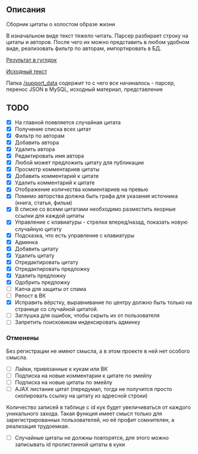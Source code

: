 ## Описания
Сборник цитаты о холостом образе жизни

В изначальном виде текст тяжело читать. Парсер разбирает строку на цитаты и авторов. После чего их можно представить в любом удобном виде, реализовать фильтр по авторам, импортировать в БД.

[Результат в гуглдок](https://docs.google.com/document/d/1kA-yRMTNnxF_-qa04zlY7m_Xd2C0gMlArkii-fHlEDw/edit?usp=sharing)

[Исходный текст](/support_data/doc/quotes.txt)

Папка [/support_data](/support_data) содержит то с чего все начиналось - парсер, перенос JSON в MySQL, исходный материал, представление

## TODO
- [x] На главной появляется случайная цитата
- [x] Получение списка всех цитат
- [x] Фильтр по авторам 
- [x] Добавить автора
- [x] Удалить автора
- [x] Редактировать имя автора
- [x] Любой может предложить цитату для публикации
- [x] Просмотр комментариев цитаты
- [x] Добавить комментарий к цитате
- [x] Удалить комментарий к цитате
- [x] Отображение количества комментариев на превью
- [x] Помимо авторства должна быть графа для указания источника (книга, статья, фильм)
- [x] В списке со всеми цитатами необходимо разместить якорные ссылки для каждой цитаты
- [x] Управление с клавиатуры - стрелки вперед/назад, показать новую случайную цитату
- [x] Подсказка, что есть управление с клавиатуры
- [x] Админка
- [x] Добавить цитату
- [x] Удалить цитату
- [x] Отредактировать цитату
- [x] Отредактировать предложку
- [x] Удалить предложку
- [x] Одобрить предложку
- [ ] Капча для защиты от спама
- [ ] Репост в ВК
- [x] Исправить вёрстку, выравнивание по центру должно быть только на странице со случайной цитатой.
- [ ] Заглушка для ошибок, чтобы скрыть их от пользователя
- [ ] Запретить поисковикам индексировать админку

### Отменены

Без регистрации не имеют смысла, а в этом проекте в ней нет особого смысла.

- [ ] Лайки, привязанные к кукам или ВК
- [ ] Подписка на новые комментарии к цитате по эмейлу
- [ ] Подписка на новые цитаты по эмейлу
- [ ] AJAX листание цитат (передумал, тогда не получится просто скопировать ссылку на цитату из адресной строки)

Количество записей в таблице с id кук будет увеличиваться от каждого уникального захода. Такая функция имеет смысл только для зарегистрированных пользователей, но её профит сомнителен, а реализация трудоемкая.

- [ ] Случайные цитаты не должны повторятся, для этого можно записывать id пролистанной цитаты в куки